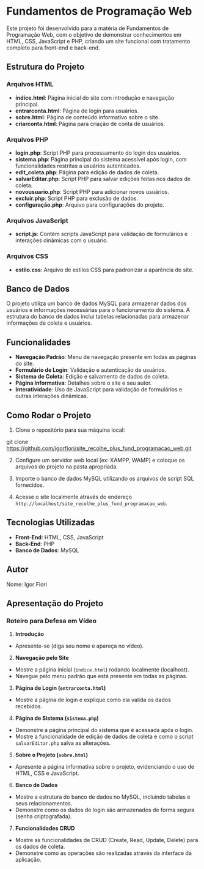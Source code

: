 # Fundamentos de Programação Web

Este projeto foi desenvolvido para a matéria de Fundamentos de Programação Web, com o objetivo de demonstrar conhecimentos em HTML, CSS, JavaScript e PHP, criando um site funcional com tratamento completo para front-end e back-end.

## Estrutura do Projeto

### Arquivos HTML

- **índice.html**: Página inicial do site com introdução e navegação principal.
- **entrarconta.html**: Página de login para usuários.
- **sobre.html**: Página de conteúdo informativo sobre o site.
- **criarconta.html**: Página para criação de conta de usuários.

### Arquivos PHP

- **login.php**: Script PHP para processamento do login dos usuários.
- **sistema.php**: Página principal do sistema acessível após login, com funcionalidades restritas a usuários autenticados.
- **edit_coleta.php**: Página para edição de dados de coleta.
- **salvarEditar.php**: Script PHP para salvar edições feitas nos dados de coleta.
- **novousuario.php**: Script PHP para adicionar novos usuários.
- **excluir.php**: Script PHP para exclusão de dados.
- **configuração.php**: Arquivo para configurações do projeto.

### Arquivos JavaScript

- **script.js**: Contém scripts JavaScript para validação de formulários e interações dinâmicas com o usuário.

### Arquivos CSS

- **estilo.css**: Arquivo de estilos CSS para padronizar a aparência do site.

## Banco de Dados

O projeto utiliza um banco de dados MySQL para armazenar dados dos usuários e informações necessárias para o funcionamento do sistema. A estrutura do banco de dados inclui tabelas relacionadas para armazenar informações de coleta e usuários.

## Funcionalidades

- **Navegação Padrão**: Menu de navegação presente em todas as páginas do site.
- **Formulário de Login**: Validação e autenticação de usuários.
- **Sistema de Coleta**: Edição e salvamento de dados de coleta.
- **Página Informativa**: Detalhes sobre o site e seu autor.
- **Interatividade**: Uso de JavaScript para validação de formulários e outras interações dinâmicas.

## Como Rodar o Projeto

1. Clone o repositório para sua máquina local:

git clone https://github.com/igorfiori/site_recolhe_plus_fund_programacao_web.git


2. Configure um servidor web local (ex: XAMPP, WAMP) e coloque os arquivos do projeto na pasta apropriada.

3. Importe o banco de dados MySQL utilizando os arquivos de script SQL fornecidos.

4. Acesse o site localmente através do endereço `http://localhost/site_recolhe_plus_fund_programacao_web`.

## Tecnologias Utilizadas

- **Front-End**: HTML, CSS, JavaScript
- **Back-End**: PHP
- **Banco de Dados**: MySQL

## Autor

Nome: Igor Fiori

## Apresentação do Projeto

### Roteiro para Defesa em Vídeo

1. **Introdução**
- Apresente-se (diga seu nome e apareça no vídeo).

2. **Navegação pelo Site**
- Mostre a página inicial (`índice.html`) rodando localmente (localhost).
- Navegue pelo menu padrão que está presente em todas as páginas.

3. **Página de Login (`entrarconta.html`)** 
- Mostre a página de login e explique como ela valida os dados recebidos.

4. **Página de Sistema (`sistema.php`)** 
- Demonstre a página principal do sistema que é acessada após o login.
- Mostre a funcionalidade de edição de dados de coleta e como o script `salvarEditar.php` salva as alterações.

5. **Sobre o Projeto (`sobre.html`)** 
- Apresente a página informativa sobre o projeto, evidenciando o uso de HTML, CSS e JavaScript.

6. **Banco de Dados**
- Mostre a estrutura do banco de dados no MySQL, incluindo tabelas e seus relacionamentos.
- Demonstre como os dados de login são armazenados de forma segura (senha criptografada).

7. **Funcionalidades CRUD**
- Mostre as funcionalidades de CRUD (Create, Read, Update, Delete) para os dados de coleta.
- Demonstre como as operações são realizadas através da interface da aplicação.
